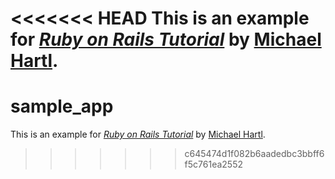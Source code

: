<<<<<<< HEAD
This is an example for
[*Ruby on Rails Tutorial*](http://railstutorial.org/)
by [Michael Hartl](http://michaelhartl.com/).
=======
# sample_app
This is an example for [*Ruby on Rails Tutorial*](http://railstutorial.org/) by [Michael Hartl](http://michaelhartl.com/).
>>>>>>> c645474d1f082b6aadedbc3bbff6f5c761ea2552
